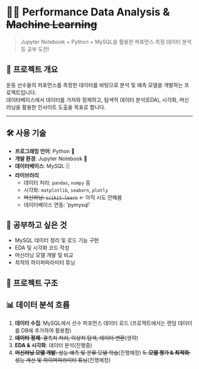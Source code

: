 # 🏋️‍♂️ Performance Data Analysis & ~~Machine Learning~~

> Jupyter Notebook + Python + MySQL을 활용한 퍼포먼스 측정 데이터 분석 등 공부 도전!

## 📌 프로젝트 개요
운동 선수들의 퍼포먼스를 측정한 데이터를 바탕으로 분석 및 예측 모델을 개발하는 프로젝트입니다.  
데이터베이스에서 데이터를 가져와 정제하고, 탐색적 데이터 분석(EDA), 시각화, 머신러닝을 활용한 인사이트 도출을 목표로 합니다.

---

## 🛠 사용 기술
- **프로그래밍 언어**: Python 🐍  
- **개발 환경**: Jupyter Notebook 📓  
- **데이터베이스**: MySQL 🗄  
- **라이브러리**
  - 데이터 처리: `pandas`, `numpy` 등
  - 시각화: `matplotlib`, `seaborn`, `plotly`
  - ~~머신러닝: `scikit-learn`~~ <- 아직 시도 안해봄
  - 데이터베이스 연동: 'pymysql'

## 📌 공부하고 싶은 것
- MySQL 데이터 정리 및 로드 기능 구현
- EDA 및 시각화 코드 작성
- 머신러닝 모델 개발 및 비교
- 최적의 하이퍼파라미터 튜닝

## 📂 프로젝트 구조
<!--📦 Performance-Analysis-ML
┣ 📂 data               # 데이터셋
┣ 📂 notebooks          # Jupyter Notebook 분석 파일
┣ 📂 models             # 학습된 모델 저장
┣ 📂 sql                # MySQL 관련 스크립트 저장
┃ ┣ 📜 database_schema.sql   # 데이터베이스 테이블 정의
┃ ┗ 📜 sample_data.sql       # 샘플 데이터 삽입
┣ 📜 requirements.txt    # 필요한 패키지 목록
┣ 📜 README.md          # 프로젝트 개요 (현재 파일)
┗ 📜 main.py            # 메인 실행 파일-->

## 📊 데이터 분석 흐름
1. **데이터 수집**: MySQL에서 선수 퍼포먼스 데이터 로드 (프로젝트에서는 랜덤 데이터를 DB에 추가하여 활용함)
2. ~~**데이터 정제**: 결측치 처리, 이상치 탐색, 데이터 변환~~(생략)
3. **EDA & 시각화**: 데이터 분석(진행중)
4. ~~**머신러닝 모델 개발**: 성능 예측 및 분류 모델 학습~~(진행예정)
~~5. **모델 평가 & 최적화**: 성능 개선 및 하이퍼파라미터 튜닝~~(진행예정)

   
